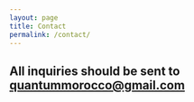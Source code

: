 ```yaml
---
layout: page
title: Contact
permalink: /contact/
---
```




## All inquiries should be sent to quantummorocco@gmail.com
